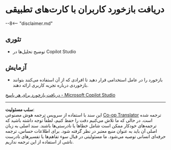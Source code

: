 <!--
CO_OP_TRANSLATOR_METADATA:
{
  "original_hash": "729a62989ca37495e9c42888d3933137",
  "translation_date": "2025-10-21T17:56:14+00:00",
  "source_file": "docs/operative-preview/11-obtain-user-feedback/README.md",
  "language_code": "fa"
}
-->
# دریافت بازخورد کاربران با کارت‌های تطبیقی

--8<-- "disclaimer.md"

## تئوری

- توضیح تحلیل‌ها در Copilot Studio

## آزمایش

- بازخورد را در عامل استخدامی قرار دهید تا افرادی که از آن استفاده می‌کنند بتوانند بازخوردی درباره تجربه کاربری ارائه دهند.

[دریافت بازخورد برای هر پاسخ - Microsoft Copilot Studio](https://learn.microsoft.com/microsoft-copilot-studio/guidance/adaptive-card-add-feedback-for-every-response)

---

**سلب مسئولیت**:  
این سند با استفاده از سرویس ترجمه هوش مصنوعی [Co-op Translator](https://github.com/Azure/co-op-translator) ترجمه شده است. در حالی که ما تلاش می‌کنیم دقت را حفظ کنیم، لطفاً توجه داشته باشید که ترجمه‌های خودکار ممکن است شامل خطاها یا نادرستی‌ها باشند. سند اصلی به زبان اصلی آن باید به عنوان منبع معتبر در نظر گرفته شود. برای اطلاعات حساس، ترجمه حرفه‌ای انسانی توصیه می‌شود. ما مسئولیتی در قبال سوء تفاهم‌ها یا تفسیرهای نادرست ناشی از استفاده از این ترجمه نداریم.